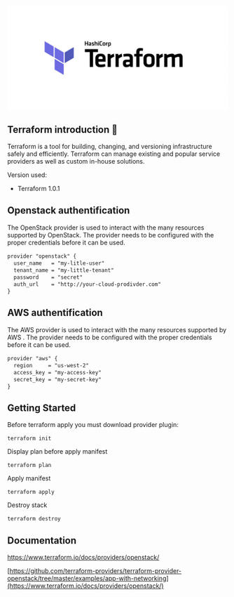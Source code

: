 ![](https://github.com/HYEONAH-SONG/Terraform/blob/master/img/terraform.png?raw=true)

## Terraform introduction 🐳

Terraform is a tool for building, changing, and versioning infrastructure safely and efficiently. Terraform can manage existing and popular service providers as well as custom in-house solutions.



Version used:

- Terraform 1.0.1



## Openstack authentification

The OpenStack provider is used to interact with the many resources supported by OpenStack. The provider needs to be configured with the proper credentials before it can be used.

```
provider "openstack" {
  user_name   = "my-litle-user"
  tenant_name = "my-little-tenant"
  password    = "secret"
  auth_url    = "http://your-cloud-prodivder.com"
}
```



## AWS authentification

The AWS provider is used to interact with the many resources supported by AWS . The provider needs to be configured with the proper credentials before it can be used.

```
provider "aws" {
  region     = "us-west-2"
  access_key = "my-access-key"
  secret_key = "my-secret-key"
}
```



## Getting Started

Before terraform apply you must download provider plugin:

```
terraform init
```

Display plan before apply manifest

```
terraform plan
```

Apply manifest

```
terraform apply
```

Destroy stack

```
terraform destroy
```



## Documentation

https://www.terraform.io/docs/providers/openstack/

[https://github.com/terraform-providers/terraform-provider-openstack/tree/master/examples/app-with-networking](https://www.terraform.io/docs/providers/openstack/)